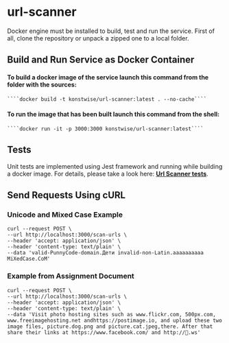 # url-scanner
Docker engine must be installed to build, test and run the service. 
First of all, clone the repository or unpack a zipped one to a local folder.

## Build and Run Service as Docker Container

#### To build a docker image of the service launch this command from the folder with the sources:
    ````docker build -t konstwise/url-scanner:latest . --no-cache````

#### To run the image that has been built launch this command from the shell:
    ````docker run -it -p 3000:3000 konstwise/url-scanner:latest````

## Tests

Unit tests are implemented using Jest framework and running while building a docker image.
For details, please take a look here: **[Url Scanner tests](tests/)**.

## Send Requests Using cURL

### Unicode and Mixed Case Example
    curl --request POST \
    --url http://localhost:3000/scan-urls \
    --header 'accept: application/json' \
    --header 'content-type: text/plain' \
    --data 'valid-PunnyCode-domain.Дети invalid-non-Latin.аааааааааа MiXedCase.CoM'

### Example from Assignment Document
    curl --request POST \
    --url http://localhost:3000/scan-urls \
    --header 'accept: application/json' \
    --header 'content-type: text/plain' \
    --data 'Visit photo hosting sites such as www.flickr.com, 500px.com, www.freeimagehosting.net andhttps://postimage.io, and upload these two image files, picture.dog.png and picture.cat.jpeg,there. After that share their links at https://www.facebook.com/ and http://🍕.ws'
